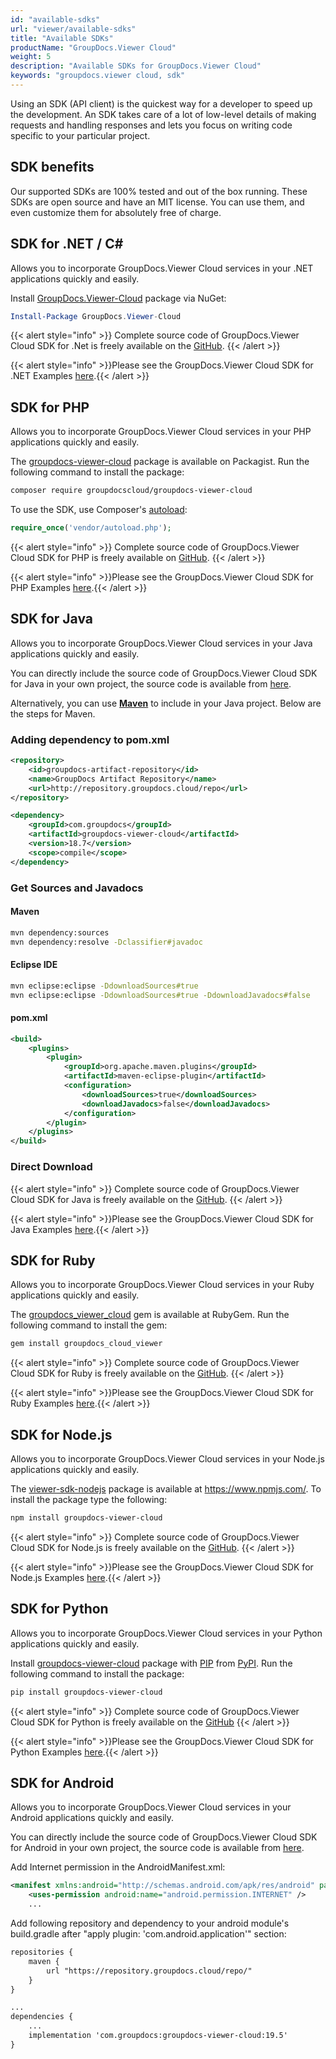 ```yaml
---
id: "available-sdks"
url: "viewer/available-sdks"
title: "Available SDKs"
productName: "GroupDocs.Viewer Cloud"
weight: 5
description: "Available SDKs for GroupDocs.Viewer Cloud"
keywords: "groupdocs.viewer cloud, sdk"
---
```

Using an SDK (API client) is the quickest way for a developer to speed up the development. An SDK takes care of a lot of low-level details of making requests and handling responses and lets you focus on writing code specific to your particular project.

## SDK benefits

Our supported SDKs are 100% tested and out of the box running. These SDKs are open source and have an MIT license. You can use them, and even customize them for absolutely free of charge.

## SDK for .NET / C\#

Allows you to incorporate GroupDocs.Viewer Cloud services in your .NET applications quickly and easily.

Install [GroupDocs.Viewer-Cloud](https://www.nuget.org/packages/GroupDocs.Viewer-Cloud/) package via NuGet:

```powershell
Install-Package GroupDocs.Viewer-Cloud
```

{{< alert style="info" >}}
Complete source code of GroupDocs.Viewer Cloud SDK for .Net is freely available on the [GitHub](https://github.com/groupdocs-viewer-cloud/groupdocs-viewer-cloud-dotnet).
{{< /alert >}}

{{< alert style="info" >}}Please see the GroupDocs.Viewer Cloud SDK for .NET Examples [here](https://github.com/groupdocs-viewer-cloud/groupdocs-viewer-cloud-dotnet/tree/master/GroupDocs.Viewer.Cloud.Sdk.Test).{{< /alert >}}

## SDK for PHP

Allows you to incorporate GroupDocs.Viewer Cloud services in your PHP applications quickly and easily.

The [groupdocs-viewer-cloud](https://packagist.org/packages/groupdocscloud/groupdocs-viewer-cloud) package is available on Packagist. Run the following command to install the package:

```bash
composer require groupdocscloud/groupdocs-viewer-cloud
```

To use the SDK, use Composer's [autoload](https://getcomposer.org/doc/00-intro.md#autoloading):

```php
require_once('vendor/autoload.php');
```

{{< alert style="info" >}}
Complete source code of GroupDocs.Viewer Cloud SDK for PHP is freely available on [GitHub](https://github.com/groupdocs-viewer-cloud/groupdocs-viewer-cloud-php).
{{< /alert >}}

{{< alert style="info" >}}Please see the GroupDocs.Viewer Cloud SDK for PHP Examples [here](https://github.com/groupdocs-viewer-cloud/groupdocs-viewer-cloud-php/tree/master/tests/GroupDocs/Viewer/ApiTests).{{< /alert >}}

## SDK for Java

Allows you to incorporate GroupDocs.Viewer Cloud services in your Java applications quickly and easily.

You can directly include the source code of GroupDocs.Viewer Cloud SDK for Java in your own project, the source code is available from [here](https://github.com/groupdocs-viewer-cloud/groupdocs-viewer-cloud-java).

Alternatively, you can use **[Maven](https://repository.groupdocs.cloud/webapp/#/artifacts/browse/tree/General/repo/com/groupdocs/groupdocs-viewer-cloud)** to include in your Java project. Below are the steps for Maven.

### Adding dependency to pom.xml

```xml
<repository>
    <id>groupdocs-artifact-repository</id>
    <name>GroupDocs Artifact Repository</name>
    <url>http://repository.groupdocs.cloud/repo</url>
</repository>

<dependency>
    <groupId>com.groupdocs</groupId>
    <artifactId>groupdocs-viewer-cloud</artifactId>
    <version>18.7</version>
    <scope>compile</scope>
</dependency>
```

### Get Sources and Javadocs

#### Maven

```bash
mvn dependency:sources
mvn dependency:resolve -Dclassifier#javadoc
```

#### Eclipse IDE

```bash
mvn eclipse:eclipse -DdownloadSources#true
mvn eclipse:eclipse -DdownloadSources#true -DdownloadJavadocs#false
```

#### pom.xml

```xml
<build>
    <plugins>
        <plugin>
            <groupId>org.apache.maven.plugins</groupId>
            <artifactId>maven-eclipse-plugin</artifactId>
            <configuration>
                <downloadSources>true</downloadSources>
                <downloadJavadocs>false</downloadJavadocs>
            </configuration>
        </plugin>
    </plugins>
</build>
```

### Direct Download

{{< alert style="info" >}}
Complete source code of GroupDocs.Viewer Cloud SDK for Java is freely available on the [GitHub](https://github.com/groupdocs-viewer-cloud/groupdocs-viewer-cloud-java).
{{< /alert >}}

{{< alert style="info" >}}Please see the GroupDocs.Viewer Cloud SDK for Java Examples [here](https://github.com/groupdocs-viewer-cloud/groupdocs-viewer-cloud-java/tree/master/src/test/java/com/groupdocs/cloud/viewer/api).{{< /alert >}}

## SDK for Ruby

Allows you to incorporate GroupDocs.Viewer Cloud services in your Ruby applications quickly and easily.

The [groupdocs_viewer_cloud](https://rubygems.org/gems/groupdocs_viewer_cloud) gem is available at RubyGem. Run the following command to install the gem:

```bash
gem install groupdocs_cloud_viewer
```

{{< alert style="info" >}}
Complete source code of GroupDocs.Viewer Cloud SDK for Ruby is freely available on the [GitHub](https://github.com/groupdocs-viewer-cloud/groupdocs-viewer-cloud-ruby).
{{< /alert >}}

{{< alert style="info" >}}Please see the GroupDocs.Viewer Cloud SDK for Ruby Examples [here](https://github.com/groupdocs-viewer-cloud/groupdocs-viewer-cloud-ruby/tree/master/test/api).{{< /alert >}}

## SDK for Node.js

Allows you to incorporate GroupDocs.Viewer Cloud services in your Node.js applications quickly and easily.

The [viewer-sdk-nodejs](https://www.npmjs.com/package/groupdocs-viewer-cloud) package is available at <https://www.npmjs.com/>. To install the package type the following:

```bash
npm install groupdocs-viewer-cloud
```

{{< alert style="info" >}}
Complete source code of GroupDocs.Viewer Cloud SDK for Node.js is freely available on the [GitHub](https://github.com/groupdocs-viewer-cloud/groupdocs-viewer-cloud-node).
{{< /alert >}}

{{< alert style="info" >}}Please see the GroupDocs.Viewer Cloud SDK for Node.js Examples [here](https://github.com/groupdocs-viewer-cloud/groupdocs-viewer-cloud-node/tree/master/test/api).{{< /alert >}}

## SDK for Python

Allows you to incorporate GroupDocs.Viewer Cloud services in your Python applications quickly and easily.

Install [groupdocs-viewer-cloud](https://pypi.org/project/groupdocs-viewer-cloud/) package with [PIP](https://pypi.org/project/pip/) from [PyPI](https://pypi.org/). Run the following command to install the package:

```bash
pip install groupdocs-viewer-cloud
```

{{< alert style="info" >}}
Complete source code of GroupDocs.Viewer Cloud SDK for Python is freely available on the [GitHub](https://github.com/groupdocs-viewer-cloud/groupdocs-viewer-cloud-python)
{{< /alert >}}

{{< alert style="info" >}}Please see the GroupDocs.Viewer Cloud SDK for Python Examples [here](https://github.com/groupdocs-viewer-cloud/groupdocs-viewer-cloud-android).{{< /alert >}}

## SDK for Android

Allows you to incorporate GroupDocs.Viewer Cloud services in your Android applications quickly and easily.

You can directly include the source code of GroupDocs.Viewer Cloud SDK for Android in your own project, the source code is available from [here](https://github.com/groupdocs-viewer-cloud/groupdocs-viewer-cloud-android).

Add Internet permission in the AndroidManifest.xml:

```xml
<manifest xmlns:android="http://schemas.android.com/apk/res/android" package="<package name>">
    <uses-permission android:name="android.permission.INTERNET" />
    ...
```

Add following repository and dependency to your android module's build.gradle after "apply plugin: 'com.android.application'" section:

```xml
repositories {
    maven {
        url "https://repository.groupdocs.cloud/repo/"
    }
}

...
dependencies {
    ...
    implementation 'com.groupdocs:groupdocs-viewer-cloud:19.5'
}
```
